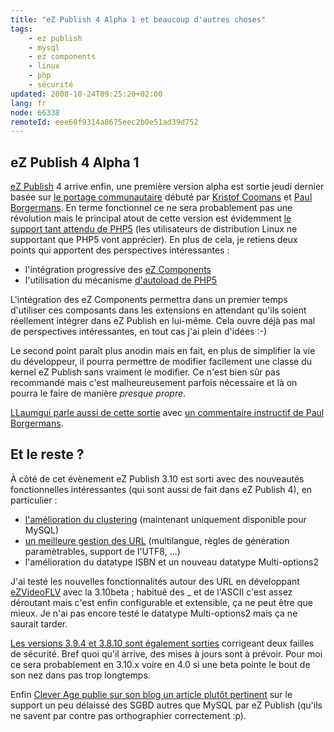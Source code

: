 ```yaml
---
title: "eZ Publish 4 Alpha 1 et beaucoup d'autres choses"
tags:
    - ez publish
    - mysql
    - ez components
    - linux
    - php
    - sécurité
updated: 2008-10-24T09:25:20+02:00
lang: fr
node: 66338
remoteId: eee60f9314a8675eec2b0e51ad39d752
---
```


## eZ Publish 4 Alpha 1


[eZ Publish](/tag/ez+publish) 4 arrive enfin, une première version alpha est sortie jeudi dernier basée sur [le portage communautaire](http://pubsvn.ez.no/nextgen/unstable/2007-03-21-php5/) débuté par [Kristof Coomans](http://blog.coomanskristof.be/) et [Paul Borgermans](http://walhalla.wordpress.com/). En terme fonctionnel ce ne sera probablement pas une révolution mais le principal atout de cette version est évidemment [le support tant attendu de PHP5](/post/ez-publish-et-php5) (les utilisateurs de distribution Linux ne supportant que PHP5 vont apprécier). En plus de cela, je retiens deux points qui apportent des perspectives intéressantes :

* l'intégration progressive des [eZ Components](/tag/ez+components)
* l'utilisation du mécanisme [d'autoload de PHP5](http://fr.php.net/autoload)


L'intégration des eZ Components permettra dans un premier temps d'utiliser ces composants dans les extensions en attendant qu'ils soient réellement intégrer dans eZ Publish en lui-même. Cela ouvre déjà pas mal de perspectives intéressantes, en tout cas j'ai plein d'idées :-)


Le second point paraît plus anodin mais en fait, en plus de simplifier la vie du développeur, il pourra permettre de modifier facilement une classe du kernel eZ Publish sans vraiment le modifier. Ce n'est bien sûr pas recommandé mais c'est malheureusement parfois nécessaire et là on pourra le faire de manière *presque propre*.


[LLaumgui parle aussi de cette sortie](http://www.llaumgui.com/post/eZ-publish-40-alpha-1-support-du-php5) avec [un commentaire instructif de Paul Borgermans](http://www.llaumgui.com/post/eZ-publish-40-alpha-1-support-du-php5#c4642).


## Et le reste ?


À côté de cet évènement eZ Publish 3.10 est sorti avec des nouveautés fonctionnelles intéressantes (qui sont aussi de fait dans eZ Publish 4), en particulier :

* [l'amélioration du clustering](http://pubsvn.ez.no/websvn/filedetails.php?repname=nextgen&amp;path=%2Frelease%2F3.10.0%2Fdoc%2Ffeatures%2F3.10%2Fcluster_enhancement.txt&amp;rev=0&amp;sc=1) (maintenant uniquement disponible pour MySQL)
* [un meilleure gestion des URL](http://pubsvn.ez.no/websvn/filedetails.php?repname=nextgen&amp;path=%2Frelease%2F3.10.0%2Fdoc%2Ffeatures%2F3.10%2Fmultilingual_support_for_urlalias.txt&amp;rev=0&amp;sc=1) (multilangue, règles de génération paramètrables, support de l'UTF8, ...)
* l'amélioration du datatype ISBN et un nouveau datatype Multi-options2

J'ai testé les nouvelles fonctionnalités autour des URL en développant [eZVideoFLV](/post/video-flv-datatype-extension) avec la 3.10beta ; habitué des _ et de l'ASCII c'est assez déroutant mais c'est enfin configurable et extensible, ça ne peut être que mieux. Je n'ai pas encore testé le datatype Multi-options2 mais ça ne saurait tarder.


[Les versions 3.9.4 et 3.8.10 sont également sorties](http://ez.no/developer/news/ez_publish_security_fixes_3_9_4_and_3_8_10) corrigeant deux failles de sécurité. Bref quoi qu'il arrive, des mises à jours sont à prévoir. Pour moi ce sera probablement en 3.10.x voire en 4.0 si une beta pointe le bout de son nez dans pas trop longtemps.


Enfin [Clever Age publie sur son blog un article plutôt pertinent](http://www.clever-age.com/veille/blog/ezpublish-et-mysql-un-couple-inseparable.html) sur le support un peu délaissé des SGBD autres que MySQL par eZ Publish (qu'ils ne savent par contre pas orthographier correctement :p).

